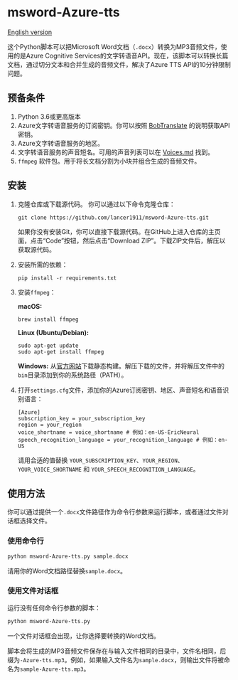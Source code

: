 # msword-Azure-tts

[English version](./README.md)

这个Python脚本可以把Microsoft Word文档（`.docx`）转换为MP3音频文件，使用的是Azure Cognitive Services的文字转语音API。现在，该脚本可以转换长篇文档，通过切分文本和合并生成的音频文件，解决了Azure TTS API的10分钟限制问题。

## 预备条件

1. Python 3.6或更高版本
2. Azure文字转语音服务的订阅密钥。你可以按照 [BobTranslate](https://bobtranslate.com/service/translate/microsoft.html#_2-%E6%B3%A8%E5%86%8C-azure) 的说明获取API密钥。
3. Azure文字转语音服务的地区。
4. 文字转语音服务的声音短名。可用的声音列表可以在 [Voices.md](https://github.com/playht/text-to-speech-api/blob/master/Voices.md) 找到。
5. `ffmpeg` 软件包。用于将长文档分割为小块并组合生成的音频文件。

## 安装

1. 克隆仓库或下载源代码。
   你可以通过以下命令克隆仓库：

   ```
   git clone https://github.com/lancer1911/msword-Azure-tts.git
   ```

   如果你没有安装Git，你可以直接下载源代码。在GitHub上进入仓库的主页面，点击“Code”按钮，然后点击“Download ZIP”。下载ZIP文件后，解压以获取源代码。

2. 安装所需的依赖：

   ```
   pip install -r requirements.txt
   ```

3. 安装`ffmpeg`：

   **macOS:**
   ```
   brew install ffmpeg
   ```

   **Linux (Ubuntu/Debian):**
   ```
   sudo apt-get update
   sudo apt-get install ffmpeg
   ```

   **Windows:**
   从[官方网站](https://ffmpeg.org/download.html#build-windows)下载静态构建。解压下载的文件，并将解压文件中的`bin`目录添加到你的系统路径（PATH）。

4. 打开`settings.cfg`文件，添加你的Azure订阅密钥、地区、声音短名和语音识别语言：

   ```
   [Azure]
   subscription_key = your_subscription_key
   region = your_region
   voice_shortname = voice_shortname # 例如：en-US-EricNeural
   speech_recognition_language = your_recognition_language # 例如：en-US
   ```

   请用合适的值替换 `YOUR_SUBSCRIPTION_KEY`、`YOUR_REGION`、`YOUR_VOICE_SHORTNAME` 和 `YOUR_SPEECH_RECOGNITION_LANGUAGE`。

## 使用方法

你可以通过提供一个`.docx`文件路径作为命令行参数来运行脚本，或者通过文件对话框选择文件。

### 使用命令行

```bash
python msword-Azure-tts.py sample.docx
```

请用你的Word文档路径替换`sample.docx`。

### 使用文件对话框

运行没有任何命令行参数的脚本：

```bash
python msword-Azure-tts.py
```

一个文件对话框会出现，让你选择要转换的Word文档。

脚本会将生成的MP3音频文件保存在与输入文件相同的目录中，文件名相同，后缀为`-Azure-tts.mp3`。例如，如果输入文件名为`sample.docx`，则输出文件将被命名为`sample-Azure-tts.mp3`。
